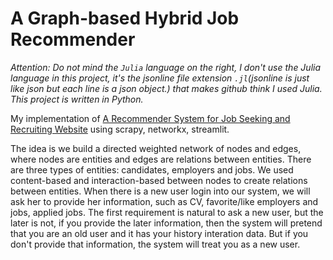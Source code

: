 # A Graph-based Hybrid Job Recommender

*Attention: Do not mind the `Julia` language on the right, I don't use the Julia language in this project, it's the jsonline file extension `.jl`(jsonline is just like json but each line is a json object.) that makes github think I used Julia. This project is written in Python.*

My implementation of [A Recommender System for Job Seeking and Recruiting Website](http://www2013.w3c.br/companion/p963.pdf) using scrapy, networkx, streamlit.

The idea is we build a directed weighted network of nodes and edges, where nodes are entities and edges are relations between entities. There are three types of entities: candidates, employers and jobs. We used content-based and interaction-based between nodes to create relations between entities. When there is a new user login into our system, we will ask her to provide her information, such as CV, favorite/like employers and jobs, applied jobs. The first requirement is natural to ask a new user, but the later is not, if you provide the later information, then the system will pretend that you are an old user and it has your history interation data. But if you don't provide that information, the system will treat you as a new user.

